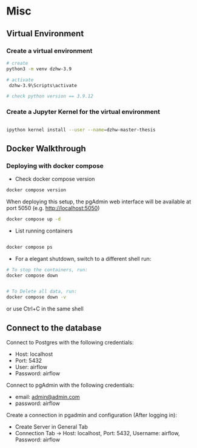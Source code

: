 # Misc

## Virtual Environment

### Create a virtual environment

```bash
# create
python3 -m venv dzhw-3.9

# activate
 dzhw-3.9\Scripts\activate

# check python version == 3.9.12
```

### Create a Jupyter Kernel for the virtual environment

```bash

ipython kernel install --user --name=dzhw-master-thesis

```

## Docker Walkthrough

### Deploying with docker compose

- Check docker compose version

```bash
docker compose version
```

When deploying this setup, the pgAdmin web interface will be available at port 5050 (e.g. <http://localhost:5050>)

```bash
docker compose up -d
```

- List running containers

```bash

docker compose ps

```

- For a elegant shutdown, switch to a different shell run:

```bash
# To stop the containers, run:
docker compose down


# To Delete all data, run:
docker compose down -v
```

or use Ctrl+C in the same shell

## Connect to the database

Connect to Postgres with the following credentials:

- Host: localhost
- Port: 5432
- User: airflow
- Password: airflow

Connect to pgAdmin with the following credentials:

- email: admin@admin.com
- password: airflow

Create a connection in pgadmin and configuration (After logging in):

- Create Server in General Tab
- Connection Tab -> Host: localhost, Port: 5432, Username: airflow, Password: airflow

